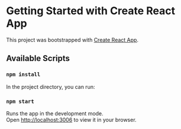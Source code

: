 # Getting Started with Create React App

This project was bootstrapped with [Create React App](https://github.com/facebook/create-react-app).

## Available Scripts

### `npm install`

In the project directory, you can run:

### `npm start`

Runs the app in the development mode.\
Open [http://localhost:3006](http://localhost:3006) to view it in your browser.
